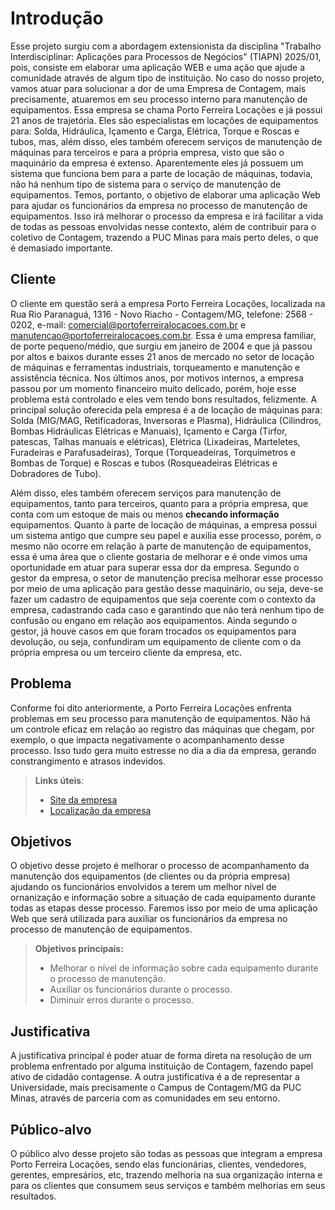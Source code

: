 # Introdução

Esse projeto surgiu com a abordagem extensionista da disciplina "Trabalho Interdisciplinar: Aplicações para Processos de Negócios" (TIAPN) 2025/01, pois, consiste em elaborar uma aplicação WEB e uma ação que ajude a comunidade através de algum tipo de instituição. No caso do nosso projeto, vamos atuar para solucionar a dor de uma Empresa de Contagem, mais precisamente, atuaremos em seu processo interno para manutenção de equipamentos. Essa empresa se chama Porto Ferreira Locações e já possui 21 anos de trajetória. Eles são especialistas em locações de equipamentos para: Solda, Hidráulica, Içamento e Carga, Elétrica, Torque e Roscas e tubos, mas, além disso, eles também oferecem serviços de manutenção de máquinas para terceiros e para a própria empresa, visto que são o maquinário da empresa é extenso. Aparentemente eles já possuem um sistema que funciona bem para a parte de locação de máquinas, todavia, não há nenhum tipo de sistema para o serviço de manutenção de equipamentos. Temos, portanto, o objetivo de elaborar uma aplicação Web para ajudar os funcionários da empresa no processo de manutenção de equipamentos. Isso irá melhorar o processo da empresa e irá facilitar a vida de todas as pessoas envolvidas nesse contexto, além de contribuir para o coletivo de Contagem, trazendo a PUC Minas para mais perto deles, o que é demasiado importante.

## Cliente

O cliente em questão será a empresa Porto Ferreira Locações, localizada na Rua Rio Paranaguá, 1316 - Novo Riacho - Contagem/MG, telefone: 2568 - 0202, e-mail: comercial@portoferreiralocacoes.com.br e manutencao@portoferreiralocacoes.com.br. Essa é uma empresa familiar, de porte pequeno/médio, que surgiu em janeiro de 2004 e que já passou por altos e baixos durante esses 21 anos de mercado no setor de locação de máquinas e ferramentas industriais, torqueamento e manutenção e assistência técnica. Nos últimos anos, por motivos internos, a empresa passou por um momento financeiro muito delicado, porém, hoje esse problema está controlado e eles vem tendo bons resultados, felizmente. A principal solução oferecida pela empresa é a de locação de máquinas para: Solda (MIG/MAG, Retificadoras, Inversoras e Plasma), Hidráulica (Cilindros, Bombas Hidráulicas Elétricas e Manuais), Içamento e Carga (Tirfor, patescas, Talhas manuais e elétricas), Elétrica (Lixadeiras, Marteletes, Furadeiras e Parafusadeiras), Torque (Torqueadeiras, Torquímetros e Bombas de Torque) e Roscas e tubos (Rosqueadeiras Elétricas e Dobradores de Tubo). 

Além disso, eles também oferecem serviços para manutenção de equipamentos, tanto para terceiros, quanto para a própria empresa, que conta com um estoque de mais ou menos **checando informação** equipamentos.
Quanto à parte de locação de máquinas, a empresa possui um sistema antigo que cumpre seu papel e auxilia esse processo, porém, o mesmo não ocorre em relação à parte de manutenção de equipamentos, essa é uma área que o cliente gostaria de melhorar e é onde vimos uma oportunidade em atuar para superar essa dor da empresa. Segundo o gestor da empresa, o setor de manutenção precisa melhorar esse processo por meio de uma aplicação para gestão desse maquinário, ou seja, deve-se fazer um cadastro de equipamentos que seja coerente com o contexto da empresa, cadastrando cada caso e garantindo que não terá nenhum tipo de confusão ou engano em relação aos equipamentos. Ainda segundo o gestor, já houve casos em que foram trocados os equipamentos para devolução, ou seja, confundiram um equipamento de cliente com o da própria empresa ou um terceiro cliente da empresa, etc.

## Problema

Conforme foi dito anteriormente, a Porto Ferreira Locações enfrenta problemas em seu processo para manutenção de equipamentos. Não há um controle eficaz em relação ao registro das máquinas que chegam, por exemplo, o que impacta negativamente o acompanhamento desse processo. Isso tudo gera muito estresse no dia a dia da empresa, gerando constrangimento e atrasos indevidos.

> **Links úteis**:
>
> - [Site da empresa](https://www.portoferreiralocacoes.com.br/)
> - [Localização da empresa](https://g.co/kgs/mwqbXSq)

## Objetivos

O objetivo desse projeto é melhorar o processo de acompanhamento da manutenção dos equipamentos (de clientes ou da própria empresa) ajudando os funcionários envolvidos a terem um melhor nível de ornanização e informação sobre a situação de cada equipamento durante todas as etapas desse processo. Faremos isso por meio de uma aplicação Web que será utilizada para auxiliar os funcionários da empresa no processo de manutenção de equipamentos.

> **Objetivos principais:**
>
> - Melhorar o nível de informação sobre cada equipamento durante o processo de manutenção.
> - Auxiliar os funcionários durante o processo.
> - Diminuir erros durante o processo.

## Justificativa

A justificativa principal é poder atuar de forma direta na resolução de um problema enfrentado por alguma instituição de Contagem, fazendo papel ativo de cidadão contagense. A outra justificativa é a de representar a Universidade, mais precisamente o Campus de Contagem/MG da PUC Minas, através de parceria com as comunidades em seu entorno.

## Público-alvo

O público alvo desse projeto são todas as pessoas que integram a empresa Porto Ferreira Locações, sendo elas funcionárias, clientes, vendedores, gerentes, empresários, etc, trazendo melhoria na sua organização interna e para os clientes que consumem seus serviços e também melhorias em seus resultados.
